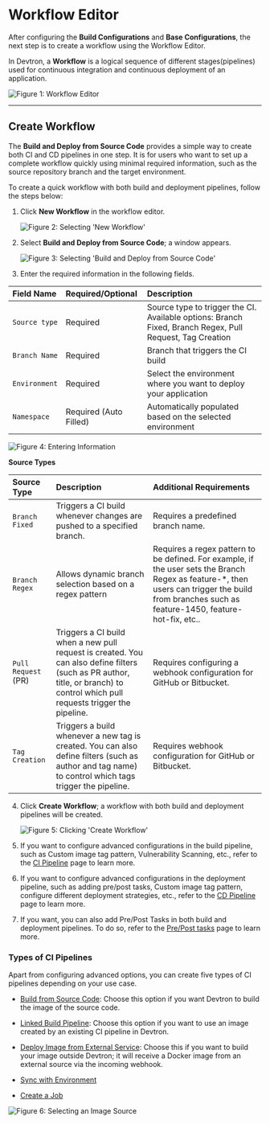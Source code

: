 # Workflow Editor

After configuring the **Build Configurations** and **Base Configurations**, the next step is to create a workflow using the Workflow Editor.

In Devtron, a **Workflow** is a logical sequence of different stages(pipelines) used for continuous integration and continuous deployment of an application. 

 ![Figure 1: Workflow Editor](https://devtron-public-asset.s3.us-east-2.amazonaws.com/images/creating-application/arora1.gif)

---

## Create Workflow

The **Build and Deploy from Source Code** provides a simple way to create both CI and CD pipelines in one step. It is for users who want to set up a complete workflow quickly using minimal required information, such as the source repository branch and the target environment.

To create a quick workflow with both build and deployment pipelines, follow the steps below: 

1. Click **New Workflow** in the workflow editor.

     ![Figure 2: Selecting 'New Workflow'](https://devtron-public-asset.s3.us-east-2.amazonaws.com/images/creating-application/workflow/build-deploy-new-create-workflow.jpg)

2. Select **Build and Deploy from Source Code**; a window appears.

     ![Figure 3: Selecting 'Build and Deploy from Source Code'](https://devtron-public-asset.s3.us-east-2.amazonaws.com/images/creating-application/workflow/build-deploy-new-build-deploy-from-source-code.jpg)

3. Enter the required information in the following fields.

 | Field Name|Required/Optional| Description|
 | :--- | :--- | :--- |
 | `Source type`| Required| Source type to trigger the CI. Available options: Branch Fixed, Branch Regex, Pull Request, Tag Creation|
 | `Branch Name`| Required| Branch that triggers the CI build|
 | `Environment` | Required |Select the environment where you want to deploy your application |
 | `Namespace`| Required (Auto Filled)| Automatically populated based on the selected environment | 

   ![Figure 4: Entering Information](https://devtron-public-asset.s3.us-east-2.amazonaws.com/images/creating-application/workflow/build-deploy-new-cred.jpg)

 **Source Types**

 |Source Type| Description| Additional Requirements|
 |:---|:---|:---|
 | `Branch Fixed`| Triggers a CI build whenever changes are pushed to a specified branch.| Requires a predefined branch name.|
 | `Branch Regex`| Allows dynamic branch selection based on a regex pattern| Requires a regex pattern to be defined. For example, if the user sets the Branch Regex as feature-\*, then users can trigger the build from branches such as feature-1450, feature-hot-fix, etc.. |
 | `Pull Request` (PR) | Triggers a CI build when a new pull request is created. You can also define filters (such as PR author, title, or branch) to control which pull requests trigger the pipeline. | Requires configuring a webhook configuration for GitHub or Bitbucket.|
 | `Tag Creation`| Triggers a build whenever a new tag is created. You can also define filters (such as author and tag name) to control which tags trigger the pipeline.| Requires webhook configuration for GitHub or Bitbucket.|
 
4. Click **Create Workflow**; a workflow with both build and deployment pipelines will be created.

     ![Figure 5: Clicking 'Create Workflow'](https://devtron-public-asset.s3.us-east-2.amazonaws.com/images/creating-application/workflow/build-deploy-new-save-workflow.jpg)

5. If you want to configure advanced configurations in the build pipeline, such as Custom image tag pattern, Vulnerability Scanning, etc., refer to the [CI Pipeline](./ci-pipeline.md#configuring-advanced-options) page to learn more.

6. If you want to configure advanced configurations in the deployment pipeline, such as adding pre/post tasks, Custom image tag pattern, configure different deployment strategies, etc., refer to the [CD Pipeline](./cd-pipeline.md) page to learn more.

7. If you want, you can also add Pre/Post Tasks in both build and deployment pipelines. To do so, refer to the [Pre/Post tasks](./pre-post-tasks.md) page to learn more.


### Types of CI Pipelines

Apart from configuring advanced options, you can create five types of CI pipelines depending on your use case.

* [Build from Source Code](./ci-pipeline.md#id-1.-build-from-source-code): Choose this option if you want Devtron to build the image of the source code.

* [Linked Build Pipeline](./ci-pipeline.md#id-2.-linked-build-pipeline): Choose this option if you want to use an image created by an existing CI pipeline in Devtron.

* [Deploy Image from External Service](./ci-pipeline.md#id-3.-deploy-image-from-external-service): Choose this if you want to build your image outside Devtron; it will receive a Docker image from an external source via the incoming webhook.

* [Sync with Environment](./ci-pipeline.md#id-4.-sync-with-environment) <a href="https://devtron.ai/pricing"><img src="https://devtron-public-asset.s3.us-east-2.amazonaws.com/images/elements/EnterpriseTag.svg" height="12"></a>

* [Create a Job](./ci-pipeline.md#id-5.-create-a-job)

![Figure 6: Selecting an Image Source](https://devtron-public-asset.s3.us-east-2.amazonaws.com/images/creating-application/workflow/workflow-ci.jpg)